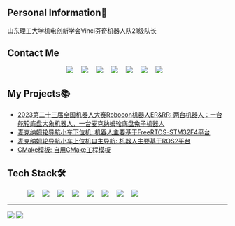 <!-- 个人资料 -->
## Personal Information👤    
山东理工大学机电创新学会Vinci芬奇机器人队21级队长

## Contact Me
<p align="center"> 
  <a href="https://github.com/tungchiahui"><img src="https://img.shields.io/badge/GitHub-tungchiahui-181717?style=for-the-badge&logo=github&logoColor=white" ></a>&emsp;
  <a href="mailto:tungchiahui@gmail.com"><img src="https://img.shields.io/badge/Gmail-tungchiahui-EA4335?style=for-the-badge&logo=gmail&logoColor=white" ></a>&emsp;
  <a href="https://t.me/tungchiahui"><img src="https://img.shields.io/badge/Telegram-tungchiahui-26A5E4?style=for-the-badge&logo=telegram&logoColor=white" ></a>&emsp;
  <a href=""><img src="https://img.shields.io/badge/QQ-Tung.-007FFF?style=for-the-badge&logo=qq&logoColor=white" ></a>&emsp;
  <a href="http://www.coolapk.com/u/3224578"><img src="https://img.shields.io/badge/CoolAPK-东澈_Wizard-4CAF50?style=for-the-badge&logo=android&logoColor=white" ></a>&emsp;
  </a>
  <a href="https://space.bilibili.com/141482453"><img src="https://img.shields.io/badge/bilibili-东澈_Wizard-00A1D6?style=for-the-badge&logo=bilibili&logoColor=white" ></a>&emsp;
  </a>
  <a href="https://www.youtube.com/@Chia-huiTung"><img src="https://img.shields.io/badge/Youtube-tungchiahui-FF0000?style=for-the-badge&logo=youtube&logoColor=white" ></a>&emsp;
  </a>
  <!-- <a href="https://space.bilibili.com/141482453"><img src="https://img.shields.io/badge/Twitter-tungchiahui-000000?style=for-the-badge&logo=x&logoColor=white" ></a>&emsp; -->
  <!-- </a>
  <a href="https://space.bilibili.com/141482453"><img src="https://img.shields.io/badge/facebook-tungchiahui-0866FF?style=for-the-badge&logo=facebook&logoColor=white" ></a>&emsp;
  </a>
  <a href="https://space.bilibili.com/141482453"><img src="https://img.shields.io/badge/instagram-tungchiahui-FF0069?style=for-the-badge&logo=instagram&logoColor=white" ></a>&emsp;
  </a>
  <a href="https://space.bilibili.com/141482453"><img src="https://img.shields.io/badge/Douyin-tungchiahui-000000?style=for-the-badge&logo=tiktok&logoColor=white" ></a>&emsp;
  </a>
  <a href="https://space.bilibili.com/141482453"><img src="https://img.shields.io/badge/Tiktok-tungchiahui-000000?style=for-the-badge&logo=tiktok&logoColor=white" ></a>&emsp;
  </a> -->
</p>

## My Projects📚
- [2023第二十三届全国机器人大赛Robocon机器人ER&RR: 两台机器人：一台舵轮底盘大象机器人，一台麦克纳姆轮底盘兔子机器人](https://github.com/SDUTVINCI/ROBOCON_VINCI/tree/main/0.Historical_ROBOCON/2023ROBOCON)
- [麦克纳姆轮导航小车下位机: 机器人主要基于FreeRTOS-STM32F4平台](https://github.com/SDUTVINCI/ROBOCON_VINCI/tree/main/0.Historical_ROBOCON/2023ROBOCON)
- [麦克纳姆轮导航小车上位机自主导航: 机器人主要基于ROS2平台](https://github.com/CyberNaviRobot/CyberRobot_ROS2_WS)
- [CMake模板: 自用CMake工程模板](https://github.com/tungchiahui/CMake_Template)

## Tech Stack🛠️
<p align="left"> 
      &emsp;&emsp;&emsp;
      <!-- 编程语言 -->
      <a href=""><img src="https://img.shields.io/badge/C++-00599C?style=for-the-badge&logo=cplusplus&logoColor=white" ></a>&emsp;
      <a href=""><img src="https://img.shields.io/badge/Python-14354C?style=for-the-badge&logo=python&logoColor=white" ></a>&emsp;
      <!-- 上位机 -->
      <a href=""><img src="https://img.shields.io/badge/Linux-FCC624?style=for-the-badge&logo=linux&logoColor=white" ></a>&emsp;
      <a href=""><img src="https://img.shields.io/badge/ROS-22314E?style=for-the-badge&logo=ros&logoColor=white" ></a>&emsp;
      <a href=""><img src="https://img.shields.io/badge/ROS2-22314E?style=for-the-badge&logo=ros&logoColor=white" ></a>&emsp;
      <!-- <a href=""><img src="https://img.shields.io/badge/OpenCV4-5C3EE8?style=for-the-badge&logo=opencv&logoColor=white" ></a>&emsp; -->
      <!-- 下位机 -->
      <a href=""><img src="https://img.shields.io/badge/FreeRTOS-00979D?style=for-the-badge&logo=arm&logoColor=white" ></a>&emsp;
      <a href=""><img src="https://img.shields.io/badge/STM32-03234B?style=for-the-badge&logo=stmicroelectronics&logoColor=white" ></a>&emsp;
      <!-- 前端 -->
      <a href=""><img src="https://img.shields.io/badge/Qt5-41CD52?style=for-the-badge&logo=qt&logoColor=white" ></a>&emsp;
      <!-- <a href=""><img src="https://img.shields.io/badge/Qt6-41CD52?style=for-the-badge&logo=qt&logoColor=white" ></a>&emsp; -->
</p>

****
<img   align="center" src="https://github-readme-stats.vercel.app/api?username=tungchiahui&locale=en&line_height=33&show_icons=true&hide=&theme=&rank_icon=percentile&custom_title=Tung Chia-hui's Github Stats"/>
<img   align="center" src="https://github-readme-stats.vercel.app/api/top-langs/?username=tungchiahui&locale=en&line_height=33&theme=&langs_count=6&layout=compact"/>
